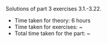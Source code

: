 Solutions of part 3 exercises 3.1.-3.22.

- Time taken for theory: 6 hours
- Time taken for exercises: ~
- Total time taken for the part: ~